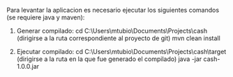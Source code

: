 Para levantar la aplicacion es necesario ejecutar los siguientes comandos (se requiere java y maven):
1) Generar compilado:
cd C:\Users\mtubio\Documents\Projects\cash (dirigirse a la ruta correspondiente al proyecto de git)
mvn clean install

2) Ejecutar compilado:
cd C:\Users\mtubio\Documents\Projects\cash\target (dirigirse a la ruta en la que fue generado el compilado)
java -jar cash-1.0.0.jar

